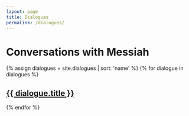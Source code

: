 ```yaml
---
layout: page
title: Dialogues
permalink: /dialogues/
---
```


# Conversations with Messiah

{% assign dialogues = site.dialogues | sort: 'name' %}
{% for dialogue in dialogues %}

  <h2><a href="{{ dialogue.url }}">{{ dialogue.title }}</a></h2>
{% endfor %}
